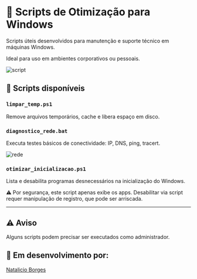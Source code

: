 # 🧹 Scripts de Otimização para Windows

Scripts úteis desenvolvidos para manutenção e suporte técnico em máquinas Windows.</p> 
Ideal para uso em ambientes corporativos ou pessoais.

![script](https://images.hanselman.com/blog/zisamazing2.gif)

## 🔧 Scripts disponíveis

### `limpar_temp.ps1`
Remove arquivos temporários, cache e libera espaço em disco.

### `diagnostico_rede.bat`
Executa testes básicos de conectividade: IP, DNS, ping, tracert.

![rede](https://github.com/user-attachments/assets/d2d11962-cf82-4e9a-8726-dda83aeff876)

### `otimizar_inicializacao.ps1`
Lista e desabilita programas desnecessários na inicialização do Windows.</p>
⚠️ Por segurança, este script apenas exibe os apps. Desabilitar via script requer manipulação de registro, que pode ser arriscada.

---

## ⚠️ Aviso
Alguns scripts podem precisar ser executados como administrador.

## 📌 Em desenvolvimento por:
[Natalicio Borges](https://github.com/natalicioneto)
